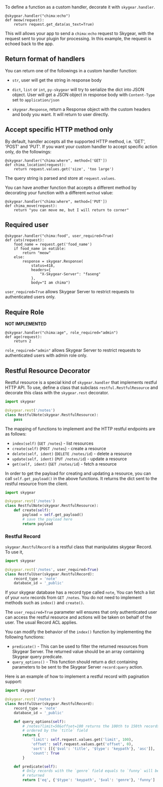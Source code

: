 To define a function as a custom handler, decorate it with `skygear.handler`.

```
@skygear.handler("chima:echo")
def meow(request):
    return request.get_data(as_text=True)
```

This will allows your app to send a `chima:echo` request to Skygear, with the
request sent to your plugin for processing. In this example, the request is
echoed back to the app.

## Return format of handlers

You can return one of the followings in a custom handler function:

* `str`, user will get the string in response body

* `dict`, `list` or `int`, `py-skygear` will try to serialize the dict into JSON
  object. User will get a JSON object in response body with `Content-Type` set to
  `application/json`

* `skygear.Response`, return a Response object with the custom headers and body
  you want. It will return to user directly.

## Accept specific HTTP method only

By default, handler accepts all the supported HTTP method, i.e. 'GET', 'POST'
and 'PUT'. If you want your custom handler to accept specific action only,
do the followings:

```
@skygear.handler("chima:where", method=['GET'])
def chima_location(request):
    return request.values.get('size', 'too large')
```

The query string is parsed and store at `request.values`.

You can have another function that accepts a different method by decorating
your function with a different `method` value:

```
@skygear.handler("chima:where", method=['PUT'])
def chima_move(request):
    return "you can move me, but I will return to corner"
```

## Required user

```
@skygear.handler("chima:food", user_required=True)
def cats(request):
    food_name = request.get('food_name')
    if food_name in eatible:
        return "meow"
    else:
        response = skygear.Response(
            status=418,
            headers={
                "X-Skygear-Server": "faseng"
            },
            body="I am chima")
```

`user_required=True` allows Skygear Server to restrict requests to authenticated users only.

## Require Role

**NOT IMPLEMENTED**

```
@skygear.handler("chima:age", role_required="admin")
def age(request):
    return 2
```

`role_required="admin"` allows Skygear Server to restrict requests to authenticated
users with admin role only.

## Restful Resource Decorator

Restful resource is a special kind of `skygear.handler` that implements
restful HTTP API. To use, define a class that subclass
`restful.RestfulResource` and decorate this class with the `skygear.rest`
decorator.

```python
import skygear

@skygear.rest('/notes')
class RestfulNote(skygear.RestfulResource):
    pass
```

The mapping of functions to implement and the HTTP restful endpoints are
as follows:

* `index(self)` (`GET /notes`) - list resources
* `create(self)` (`POST /notes`) - create a resource
* `delete(self, ident)` (`DELETE /notes/id`) - delete a resource
* `update(self, ident)` (`PUT /notes/id`) - update a resource
* `get(self, ident)` (`GET /notes/id`) - fetch a resource

In order to get the payload for creating and updating a resource, you
can call `self.get_payload()` in the above functions. It returns the
dict sent to the restful resource from the client.

```python
import skygear

@skygear.rest('/notes')
class RestfulNote(skygear.RestfulResource):
    def create(self):
        payload = self.get_payload()
        # save the payload here
        return payload
```

### Restful Record

`skygear.RestfulRecord` is a restful class that manipulates
skygear Record. To use it,

```python
import skygear

@skygear.rest('/notes', user_required=True)
class RestfulUser(skygear.RestfulRecord):
    record_type = 'note'
    database_id = '_public'
```

If your skygear database has a record type called `note`, You can fetch
a list of your `note` records from `GET /notes`. You do not need to
implement methods such as `index()` and `create()`.

The `user_required=True` parameter will ensures that only authenticated
user can access the restful resource and actions will be taken on
behalf of the user. The usual Record ACL applies.

You can modify the behavior of the `index()` function by implementing
the following functions:

* `predicate()` - This can be used to filter the returned resources
  from Skygear Server. The returned value should be an array
  containing Skygear query predicate.
* `query_options()` - This function should return a dict containing
  parameters to be sent to the Skygear Server `record:query` action.

Here is an example of how to implement a restful record with pagination
support:

```python
import skygear

@skygear.rest('/notes')
class RestfulUser(skygear.RestfulRecord):
    record_type = 'note'
    database_id = '_public'

    def query_options(self):
        # /notes?limit=50&offset=100 returns the 100th to 150th records,
        # ordered by the `title` field
        return {
            'limit': self.request.values.get('limit', 100),
            'offset': self.request.values.get('offset', 0),
            'sort': [[{'$val': 'title', '$type': 'keypath'}, 'asc']],
            'count': True
        }

    def predicate(self):
        # Only records with the `genre` field equals to `funny` will be
        # returned
        return ['eq', {'$type': 'keypath', '$val': 'genre'}, 'funny']
```
